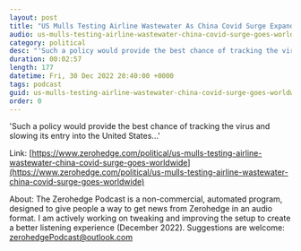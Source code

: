 ```yaml
---
layout: post
title: "US Mulls Testing Airline Wastewater As China Covid Surge Expands"
audio: us-mulls-testing-airline-wastewater-china-covid-surge-goes-worldwide-8
category: political
desc: "'Such a policy would provide the best chance of tracking the virus and slowing its entry into the United States...'"
duration: 00:02:57
length: 177
datetime: Fri, 30 Dec 2022 20:40:00 +0000
tags: podcast
guid: us-mulls-testing-airline-wastewater-china-covid-surge-goes-worldwide-0
order: 0
---
```

'Such a policy would provide the best chance of tracking the virus and slowing its entry into the United States...'

Link: [https://www.zerohedge.com/political/us-mulls-testing-airline-wastewater-china-covid-surge-goes-worldwide](https://www.zerohedge.com/political/us-mulls-testing-airline-wastewater-china-covid-surge-goes-worldwide)

About: The Zerohedge Podcast is a non-commercial, automated program, designed to give people a way to get news from Zerohedge in an audio format.  I am actively working on tweaking and improving the setup to create a better listening experience (December 2022).  Suggestions are welcome: [zerohedgePodcast@outlook.com](mailto:zerohedgePodcast@outlook.com)